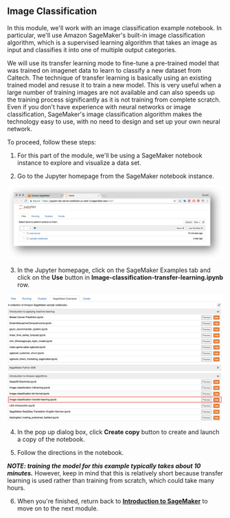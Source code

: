 ## Image Classification 


In this module, we'll work with an image classification example notebook. In particular, we'll use Amazon SageMaker's built-in image classification algorithm, which is a supervised learning algorithm that takes an image as input and classifies it into one of multiple output categories. 

 We will use its transfer learning mode to fine-tune a pre-trained model that was trained on imagenet data to learn to classify a new dataset from Caltech. The technique of transfer learning is basically using an existing trained model and resuse it to train a new model. This is very useful when a large number of training images are not available and can also speeds up the training process significantly as it is not training from complete scratch. Even if you don't have experience with neural networks or image classification, SageMaker's image classification algorithm makes the technology easy to use, with no need to design and set up your own neural network.  

To proceed, follow these steps:

1. For this part of the module, we'll be using a SageMaker notebook instance to explore and visualize a data set.  

2. Go to the Jupyter homepage from the SageMaker notebook instance.

![Jupyter](./images/jupyter-homepage.png)

3. In the Jupyter homepage, click on the SageMaker Examples tab and click on the **Use** button in **Image-classification-transfer-learning.ipynb** row.

![xgboost](./images/image-classification-use.png)

4. In the pop up dialog box, click **Create copy** button to create and launch a copy of the notebook.

5. Follow the directions in the notebook.

***NOTE:  training the model for this example typically takes about 10 minutes.*** However, keep in mind that this is relatively short because transfer learning is used rather than training from scratch, which could take many hours.

6. When you're finished, return back to [**Introduction to SageMaker**](../Introduction) to move on to the next module.
